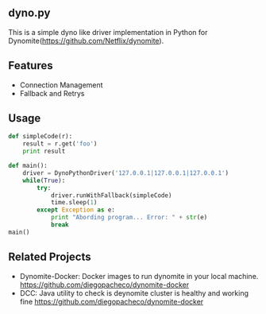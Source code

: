 ## dyno.py

This is a simple dyno like driver implementation in Python for Dynomite(https://github.com/Netflix/dynomite).

## Features

* Connection Management
* Fallback and Retrys

## Usage
```python
def simpleCode(r):
    result = r.get('foo')
    print result

def main():
    driver = DynoPythonDriver('127.0.0.1|127.0.0.1|127.0.0.1')
    while(True):
        try:
            driver.runWithFallback(simpleCode)
            time.sleep(1)
        except Exception as e:
            print "Abording program... Error: " + str(e)
            break
main()
```

## Related Projects

* Dynomite-Docker: Docker images to run dynomite in your local machine. https://github.com/diegopacheco/dynomite-docker
* DCC: Java utility to check is deynomite cluster is healthy and working fine https://github.com/diegopacheco/dynomite-docker

